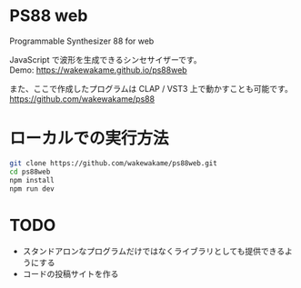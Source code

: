 # PS88 web

Programmable Synthesizer 88 for web

JavaScript で波形を生成できるシンセサイザーです。  
Demo: https://wakewakame.github.io/ps88web

また、ここで作成したプログラムは CLAP / VST3 上で動かすことも可能です。  
https://github.com/wakewakame/ps88

# ローカルでの実行方法

```sh
git clone https://github.com/wakewakame/ps88web.git
cd ps88web
npm install
npm run dev
```

# TODO

- スタンドアロンなプログラムだけではなくライブラリとしても提供できるようにする
- コードの投稿サイトを作る
